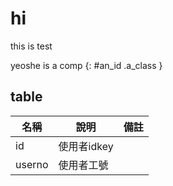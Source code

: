 # hi

this is test 

yeoshe is a comp
{: #an_id .a_class }

## table
| 名稱 | 說明 | 備註 |
| ------------ | ------------- |  ------------- |
|id       |使用者idkey         |                |
|userno   |使用者工號           |                |